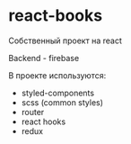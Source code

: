 # react-books
Собственный проект на react

Backend - firebase

В проекте используются:
- styled-components
- scss (common styles)
- router
- react hooks
- redux